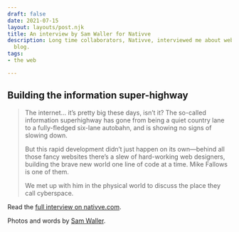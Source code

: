 ```yaml
---
draft: false
date: 2021-07-15
layout: layouts/post.njk
title: An interview by Sam Waller for Nativve
description: Long time collaborators, Nativve, interviewed me about websites for their
  blog.
tags:
- the web

---
```

## Building the information super-highway

> The internet… it’s pretty big these days, isn’t it? The so-called information superhighway has gone from being a quiet country lane to a fully-fledged six-lane autobahn, and is showing no signs of slowing down.
>
> But this rapid development didn’t just happen on its own—behind all those fancy websites there’s a slew of hard-working web designers, building the brave new world one line of code at a time. Mike Fallows is one of them.
>
> We met up with him in the physical world to discuss the place they call cyberspace.

Read the [full interview on nativve.com](https://www.nativve.com/people/an-interview-with-web-designer-mike-fallows/).

Photos and words by [Sam Waller](https://blog.thecentrallibrary.com/).
